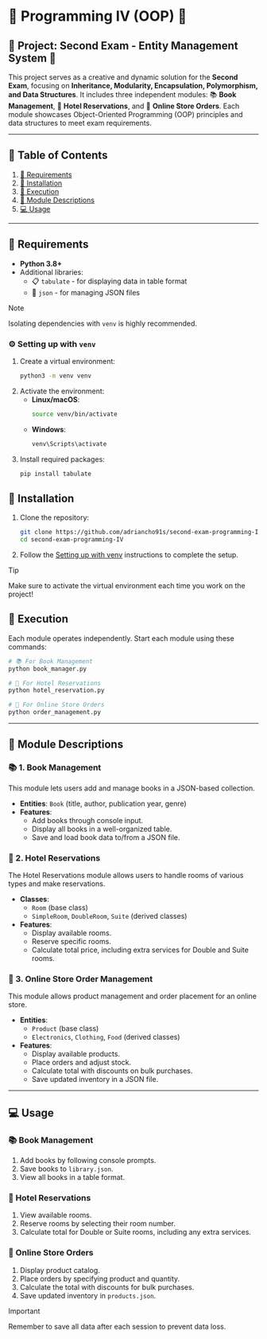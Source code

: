 # 🦾 Programming IV (OOP) 🦾

## 🎉 Project: Second Exam - Entity Management System 🎉

This project serves as a creative and dynamic solution for the **Second Exam**, focusing on **Inheritance, Modularity, Encapsulation, Polymorphism, and Data Structures**. It includes three independent modules: 📚 **Book Management**, 🏨 **Hotel Reservations**, and 🛒 **Online Store Orders**. Each module showcases Object-Oriented Programming (OOP) principles and data structures to meet exam requirements.

---

## 📝 Table of Contents
1. [🌱 Requirements](#requirements)
2. [🔧 Installation](#installation)
3. [🚀 Execution](#execution)
4. [📂 Module Descriptions](#module-descriptions)
5. [💻 Usage](#usage)

---

## 🌱 Requirements
- **Python 3.8+**
- Additional libraries:
    - 📋 `tabulate` - for displaying data in table format
    - 📁 `json` - for managing JSON files

> [!NOTE]  
> Isolating dependencies with `venv` is highly recommended.

### ⚙️ Setting up with `venv`
1. Create a virtual environment:
   ```bash
   python3 -m venv venv
   ```
2. Activate the environment:
    - **Linux/macOS**:
      ```bash
      source venv/bin/activate
      ```
    - **Windows**:
      ```bash
      venv\Scripts\activate
      ```
3. Install required packages:
   ```bash
   pip install tabulate
   ```

## 🔧 Installation
1. Clone the repository:
   ```bash
   git clone https://github.com/adriancho91s/second-exam-programming-IV.git
   cd second-exam-programming-IV
   ```
2. Follow the [Setting up with venv](#setting-up-with-venv) instructions to complete the setup.

> [!TIP]  
> Make sure to activate the virtual environment each time you work on the project!

## 🚀 Execution
Each module operates independently. Start each module using these commands:

```bash
# 📚 For Book Management
python book_manager.py

# 🏨 For Hotel Reservations
python hotel_reservation.py

# 🛒 For Online Store Orders
python order_management.py
```

---

## 📂 Module Descriptions

### 📚 1. Book Management
This module lets users add and manage books in a JSON-based collection.
- **Entities**: `Book` (title, author, publication year, genre)
- **Features**:
    - Add books through console input.
    - Display all books in a well-organized table.
    - Save and load book data to/from a JSON file.

### 🏨 2. Hotel Reservations
The Hotel Reservations module allows users to handle rooms of various types and make reservations.
- **Classes**:
    - `Room` (base class)
    - `SimpleRoom`, `DoubleRoom`, `Suite` (derived classes)
- **Features**:
    - Display available rooms.
    - Reserve specific rooms.
    - Calculate total price, including extra services for Double and Suite rooms.

### 🛒 3. Online Store Order Management
This module allows product management and order placement for an online store.
- **Entities**:
    - `Product` (base class)
    - `Electronics`, `Clothing`, `Food` (derived classes)
- **Features**:
    - Display available products.
    - Place orders and adjust stock.
    - Calculate total with discounts on bulk purchases.
    - Save updated inventory in a JSON file.

---

## 💻 Usage

### 📚 Book Management
1. Add books by following console prompts.
2. Save books to `library.json`.
3. View all books in a table format.

### 🏨 Hotel Reservations
1. View available rooms.
2. Reserve rooms by selecting their room number.
3. Calculate total for Double or Suite rooms, including any extra services.

### 🛒 Online Store Orders
1. Display product catalog.
2. Place orders by specifying product and quantity.
3. Calculate the total with discounts for bulk purchases.
4. Save updated inventory in `products.json`.

> [!IMPORTANT]  
> Remember to save all data after each session to prevent data loss.